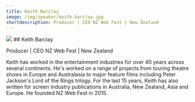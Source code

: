 ```yaml
---
title: Keith Barclay
image: /img/speaker/keith-barclay.jpg
shortdescription: Producer | CEO NZ Web Fest | New Zealand
---
```

<img src="/img/speaker/keith-barclay.jpg">
## Keith Barclay

Producer | CEO NZ Web Fest | New Zealand

Keith has worked in the entertainment industries for over 40 years across several continents. He's worked on a range of projects from touring theatre shows in Europe and Australasia to major feature films including Peter Jackson's Lord of the Rings trilogy. For the last 15 years, Keith has also written for screen industry publications in Australia, New Zealand, Asia and Europe. He founded NZ Web Fest in 2015.

